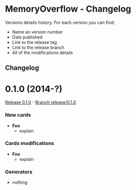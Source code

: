 # MemoryOverflow - Changelog

Versions details history. For each version you can find:
* Name an version number
* Date published
* Link to the release tag
* Link to the release branch
* All of the modifications details

## Changelog

<a name="0.1.0"></a>
# 0.1.0 (2014-?)

[Release 0.1.0]() - [Branch release/0.1.0]()

### New cards

- **Foo**
  - explain

### Cards modifications

- **Foo**
  - explain

### Generators

- nothing